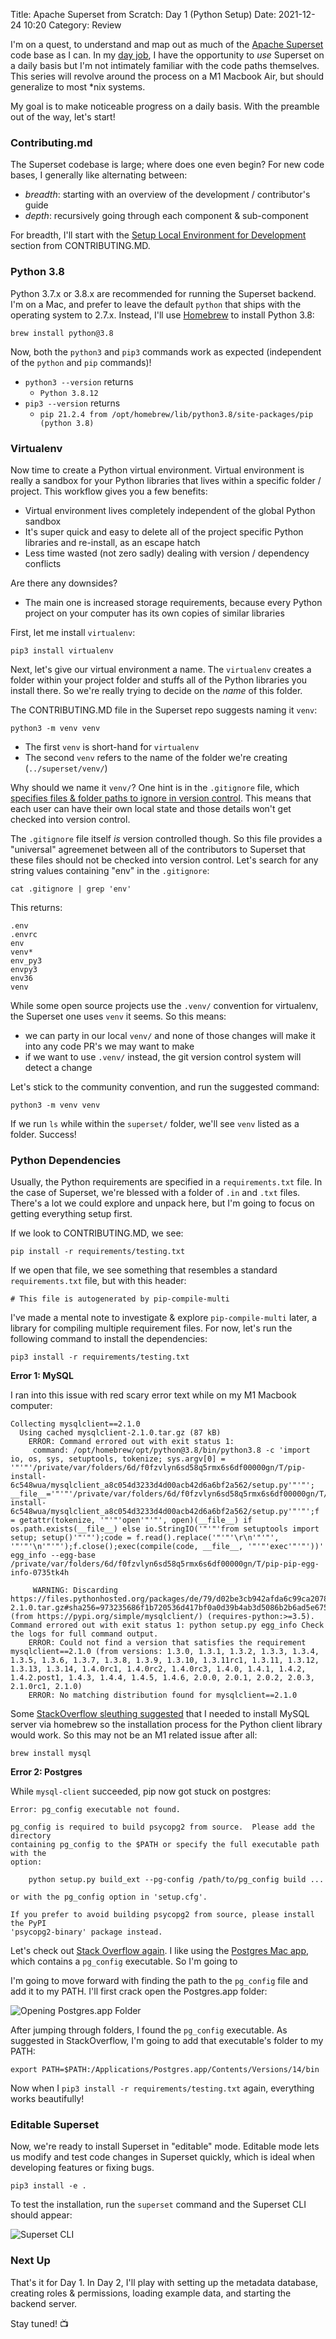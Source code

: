 Title: Apache Superset from Scratch: Day 1 (Python Setup)
Date: 2021-12-24 10:20
Category: Review

I'm on a quest, to understand and map out as much of the [Apache Superset](https://superset.apache.org/) code base as I can. In my [day job](https://linkedin.com/in/srinivasakadamati), I have the opportunity to _use_ Superset on a daily basis but I'm not intimately familiar with the code paths themselves. This series will revolve around the process on a M1 Macbook Air, but should generalize to most \*nix systems.

My goal is to make noticeable progress on a daily basis. With the preamble out of the way, let's start!

### Contributing.md

The Superset codebase is large; where does one even begin? For new code bases, I generally like alternating between:

- _breadth_: starting with an overview of the development / contributor's guide
- _depth_: recursively going through each component & sub-component

For breadth, I'll start with the [Setup Local Environment for Development](https://github.com/apache/superset/blob/master/CONTRIBUTING.md#setup-local-environment-for-development) section from CONTRIBUTING.MD.

### Python 3.8

Python 3.7.x or 3.8.x are recommended for running the Superset backend. I'm on a Mac, and prefer to leave the default `python` that ships with the operating system to 2.7.x. Instead, I'll use [Homebrew](https://brew.sh/) to install Python 3.8:

```
brew install python@3.8
```

Now, both the `python3` and `pip3` commands work as expected (independent of the `python` and `pip` commands)!

- `python3 --version` returns
	- `Python 3.8.12`
- `pip3 --version` returns
	- `pip 21.2.4 from /opt/homebrew/lib/python3.8/site-packages/pip (python 3.8)`

### Virtualenv

Now time to create a Python virtual environment. Virtual environment is really a sandbox for your Python libraries that lives within a specific folder / project. This workflow gives you a few benefits:

- Virtual environment lives completely independent of the global Python sandbox
- It's super quick and easy to delete all of the project specific Python libraries and re-install, as an escape hatch
- Less time wasted (not zero sadly) dealing with version / dependency conflicts

Are there any downsides?

- The main one is increased storage requirements, because every Python project on your computer has its own copies of similar libraries

First, let me install `virtualenv`:

```
pip3 install virtualenv
```

Next, let's give our virtual environment a name. The `virtualenv` creates a folder within your project folder and stuffs all of the Python libraries you install there. So we're really trying to decide on the _name_ of this folder.

The CONTRIBUTING.MD file in the Superset repo suggests naming it `venv`:

```
python3 -m venv venv
```

- The first `venv` is short-hand for `virtualenv`
- The second `venv` refers to the name of the folder we're creating (`../superset/venv/`)

Why should we name it `venv/`? One hint is in the `.gitignore` file, which [specifies files & folder paths to ignore in version control](https://git-scm.com/docs/gitignore). This means that each user can have their own local state and those details won't get checked into version control. 

The `.gitignore` file itself _is_ version controlled though. So this file provides a "universal" agreemenet between all of the contributors to Superset that these files should not be checked into version control. Let's search for any string values containing "env" in the `.gitignore`:

```
cat .gitignore | grep 'env'
```

This returns:

```
.env
.envrc
env
venv*
env_py3
envpy3
env36
venv
```

While some open source projects use the `.venv/` convention for virtualenv, the Superset one uses `venv` it seems. So this means:

- we can party in our local `venv/` and none of those changes will make it into any code PR's we may want to make
- if we want to use `.venv/` instead, the git version control system will detect a change

Let's stick to the community convention, and run the suggested command:

```
python3 -m venv venv
```

If we run `ls` while within the `superset/` folder, we'll see `venv` listed as a folder. Success!

### Python Dependencies

Usually, the Python requirements are specified in a `requirements.txt` file. In the case of Superset, we're blessed with a folder of `.in` and `.txt` files. There's a lot we could explore and unpack here, but I'm going to focus on getting everything setup first.

If we look to CONTRIBUTING.MD, we see:

```
pip install -r requirements/testing.txt
```

If we open that file, we see something that resembles a standard `requirements.txt` file, but with this header:

```
# This file is autogenerated by pip-compile-multi
```

I've made a mental note to investigate & explore `pip-compile-multi` later, a library for compiling multiple requirement files. For now, let's run the following command to install the dependencies:

```
pip3 install -r requirements/testing.txt
```

**Error 1: MySQL**

I ran into this issue with red scary error text while on my M1 Macbook computer:

```
Collecting mysqlclient==2.1.0
  Using cached mysqlclient-2.1.0.tar.gz (87 kB)
    ERROR: Command errored out with exit status 1:
     command: /opt/homebrew/opt/python@3.8/bin/python3.8 -c 'import io, os, sys, setuptools, tokenize; sys.argv[0] = '"'"'/private/var/folders/6d/f0fzvlyn6sd58q5rmx6s6df00000gn/T/pip-install-6c548wua/mysqlclient_a8c054d3233d4d00acb42d6a6bf2a562/setup.py'"'"'; __file__='"'"'/private/var/folders/6d/f0fzvlyn6sd58q5rmx6s6df00000gn/T/pip-install-6c548wua/mysqlclient_a8c054d3233d4d00acb42d6a6bf2a562/setup.py'"'"';f = getattr(tokenize, '"'"'open'"'"', open)(__file__) if os.path.exists(__file__) else io.StringIO('"'"'from setuptools import setup; setup()'"'"');code = f.read().replace('"'"'\r\n'"'"', '"'"'\n'"'"');f.close();exec(compile(code, __file__, '"'"'exec'"'"'))' egg_info --egg-base /private/var/folders/6d/f0fzvlyn6sd58q5rmx6s6df00000gn/T/pip-pip-egg-info-0735tk4h

     WARNING: Discarding https://files.pythonhosted.org/packages/de/79/d02be3cb942afda6c99ca207858847572e38146eb73a7c4bfe3bdf154626/mysqlclient-2.1.0.tar.gz#sha256=973235686f1b720536d417bf0a0d39b4ab3d5086b2b6ad5e6752393428c02b12 (from https://pypi.org/simple/mysqlclient/) (requires-python:>=3.5). Command errored out with exit status 1: python setup.py egg_info Check the logs for full command output.
	ERROR: Could not find a version that satisfies the requirement mysqlclient==2.1.0 (from versions: 1.3.0, 1.3.1, 1.3.2, 1.3.3, 1.3.4, 1.3.5, 1.3.6, 1.3.7, 1.3.8, 1.3.9, 1.3.10, 1.3.11rc1, 1.3.11, 1.3.12, 1.3.13, 1.3.14, 1.4.0rc1, 1.4.0rc2, 1.4.0rc3, 1.4.0, 1.4.1, 1.4.2, 1.4.2.post1, 1.4.3, 1.4.4, 1.4.5, 1.4.6, 2.0.0, 2.0.1, 2.0.2, 2.0.3, 2.1.0rc1, 2.1.0)
	ERROR: No matching distribution found for mysqlclient==2.1.0
```

Some [StackOverflow sleuthing suggested](https://stackoverflow.com/questions/66669728/trouble-installing-mysql-client-on-mac) that I needed to install MySQL server via homebrew so the installation process for the Python client library would work. So this may not be an M1 related issue after all:

```
brew install mysql
```

**Error 2: Postgres**

While `mysql-client` succeeded, pip now got stuck on postgres:

```
Error: pg_config executable not found.

pg_config is required to build psycopg2 from source.  Please add the directory
containing pg_config to the $PATH or specify the full executable path with the
option:

    python setup.py build_ext --pg-config /path/to/pg_config build ...

or with the pg_config option in 'setup.cfg'.

If you prefer to avoid building psycopg2 from source, please install the PyPI
'psycopg2-binary' package instead.
```

Let's check out [Stack Overflow again](https://stackoverflow.com/questions/20170895/mac-virtualenv-pip-postgresql-error-pg-config-executable-not-found). I like using the [Postgres Mac app](https://postgresapp.com/), which contains a `pg_config` executable. So I'm going to 

I'm going to move forward with finding the path to the `pg_config` file and add it to my PATH. I'll first crack open the Postgres.app folder:

![Opening Postgres.app Folder]({filename}/images/app_show_package_contents.png)

After jumping through folders, I found the `pg_config` executable. As suggested in StackOverflow, I'm going to add that executable's folder to my PATH:

```
export PATH=$PATH:/Applications/Postgres.app/Contents/Versions/14/bin
```

Now when I `pip3 install -r requirements/testing.txt` again, everything works beautifully!

### Editable Superset

Now, we're ready to install Superset in "editable" mode. Editable mode lets us modify and test code changes in Superset quickly, which is ideal when developing features or fixing bugs.

```
pip3 install -e .
```

To test the installation, run the `superset` command and the Superset CLI should appear:

![Superset CLI]({filename}/images/superset_cli2.png)

### Next Up

That's it for Day 1. In Day 2, I'll play with setting up the metadata database, creating roles & permissions, loading example data, and starting the backend server. 

Stay tuned! 📺